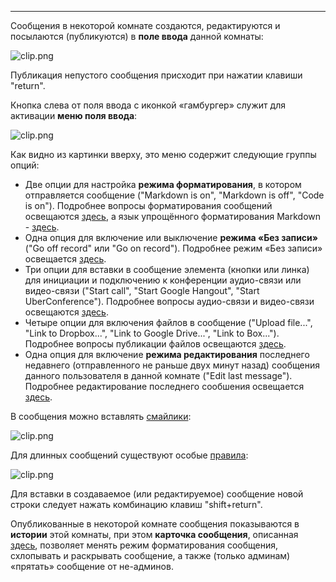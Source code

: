 ***

Сообщения в некоторой комнате создаются, редактируются и посылаются (публикуются) в **поле ввода** данной комнаты:

![clip.png](https://in.kato.im/2212e2bdb4d78fea87c126e14caed378ac1d5226f78e88e0625d5237f611f5c5/clip.png)

Публикация непустого сообщения присходит при нажатии клавиши "return".

Кнопка слева от поля ввода с иконкой «гамбургер» служит для активации **меню поля ввода**:

![clip.png](https://in.kato.im/ea96d2edf13d271c96bf4178427070485599b276b005d1bc17b22ac7ae9f1ef/clip.png)

Как видно из картинки вверху, это меню содержит следующие группы опций:

 - Две опции для настройка **режима форматирования**, в котором отправляется сообщение ("Markdown is on", "Markdown is off", "Code is on"). Подробнее вопросы форматирования сообщений освещаются [здесь](/articles/ru/messages/formatting), а язык упрощённого форматирования Markdown - [здесь](/articles/ru/messages/markdown).
 - Одна опция для включение или выключение **режима «Без записи»** ("Go off record" или "Go on record"). Подробнее режим «Без записи» освещается [здесь](/articles/ru/messages/otr).
 - Три опции для вставки в сообщение элемента (кнопки или линка) для инициации и подключению к конференции аудио-связи или видео-связи ("Start call", "Start Google Hangout", "Start UberConference"). Подробнее вопросы аудио-связи и видео-связи освещаются [здесь](/articles/ru/extra/voice-video).
 - Четыре опции для включения файлов в сообщение ("Upload file...", "Link to Dropbox...", "Link to Google Drive...", "Link to Box..."). Подробнее вопросы публикации файлов освещаются [здесь](/articles/ru/messages/files).
 - Одна опция для включение **режима редактирования** последнего недавнего (отправленного не раньше двух минут назад) сообщения данного пользователя в данной комнате ("Edit last message"). Подробнее редактирование последнего сообшения освещается [здесь](/articles/ru/messages/editing).

В сообщения можно вставлять [смайлики](/articles/ru/messages/emoji-support):

![clip.png](https://in.kato.im/4af898502d99d8e3825efb06c4efcfce1c8fa91895a05011129bc65c89c448e6/clip.png)

Для длинных сообщений существуют особые [правила](/articles/ru/messages/long):

![clip.png](https://in.kato.im/bcc1ce42f8b60b09d6210b0b4c9abdbd411528bfca19915fbea526f3407ffbac/clip.png)
 
Для вставки в создаваемое (или редактируемое) сообщение новой строки следует нажать комбинацию клавиш "shift+return".

Опубликованные в некоторой комнате сообщения показываются в **истории** этой комнаты, при этом **карточка сообщения**, описанная [здесь](/articles/ru/messages/message-cards), позволяет менять режим форматирования сообщения, схлопывать и раскрывать сообщение, а также (только админам) «прятать» сообщение от не-админов. 
